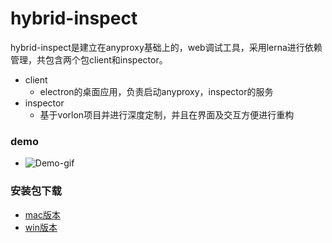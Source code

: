 # hybrid-inspect

hybrid-inspect是建立在anyproxy基础上的，web调试工具，采用lerna进行依赖管理，共包含两个包client和inspector。

+ client
    + electron的桌面应用，负责启动anyproxy，inspector的服务
+ inspector
    + 基于vorlon项目并进行深度定制，并且在界面及交互方便进行重构

### demo
+ ![Demo-gif](https://gw.alipayobjects.com/zos/rmsportal/GhEAXLDnVnCebubyCEHl.gif)

### 安装包下载
+ [mac版本](http://p.tb.cn/rmsportal_10842_ProxyVorlon-0.0.2.dmg)
+ [win版本](http://p.tb.cn/rmsportal_10842_ProxyVorlon_20Setup_200.0.2.exe)
